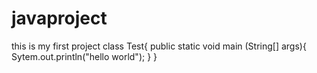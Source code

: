 # javaproject
this is my first project
class Test{ 
public static void main (String[] args){
Sytem.out.println("hello world");
}
}
